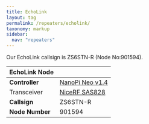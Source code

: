 ```yaml
---
title: EchoLink
layout: tag
permalink: /repeaters/echolink/
taxonomy: markup
sidebar:
  nav: "repeaters"
---
```


Our EchoLink callsign is ZS6STN-R (Node No:901594).

| EchoLink Node|   |
|---|---|
|__Controller__| <a href="https://wiki.friendlyelec.com/wiki/index.php/NanoPi_NEO" target="_blank">NanoPi Neo v1.4</a> |
| Transceiver | <a href="https://file.fomille.site/1260815565112336386/1693511984863154178.pdf" target="_blank">NiceRF SAS828</a> |
| __Callsign__ | ZS6STN-R |
| __Node Number__ | 901594 |
